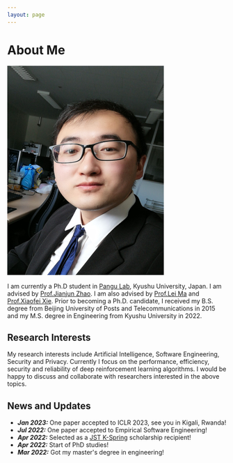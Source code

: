 ```yaml
---
layout: page
---
```


# About Me

<img src="lizhuo-main.jpg" class="floatpic" width="360" height="480">



I am currently a Ph.D student in [Pangu Lab](https://pangukaitian.github.io/pangu/?lg=en&tab=home), Kyushu University, Japan. 
I am advised by [Prof.Jianjun Zhao](http://stap.ait.kyushu-u.ac.jp/~zhao/). 
I am also advised by [Prof.Lei Ma](https://malei.xyz/) and [Prof.Xiaofei Xie](https://xiaofeixie.bitbucket.io/). 
Prior to becoming a Ph.D. candidate, I received my B.S. degree from Beijing University of Posts and Telecommunications in 2015 and my M.S. degree in Engineering from Kyushu University in 2022.

## Research Interests

My research interests include Artificial Intelligence, Software Engineering, Security and Privacy. Currently I focus on the performance, efficiency, security and reliability of deep reinforcement learning algorithms. I would be happy to discuss and collaborate with researchers interested in the above topics.

## News and Updates

- ***Jan 2023:*** One paper accepted to ICLR 2023, see you in Kigali, Rwanda!
- ***Jul 2022:*** One paper accepted to Empirical Software Engineering!
- ***Apr 2022:*** Selected as a [JST K-Spring](https://k-spring.kyushu-u.ac.jp/) scholarship recipient!
- ***Apr 2022:*** Start of PhD studies!
- ***Mar 2022:*** Got my master's degree in engineering!




